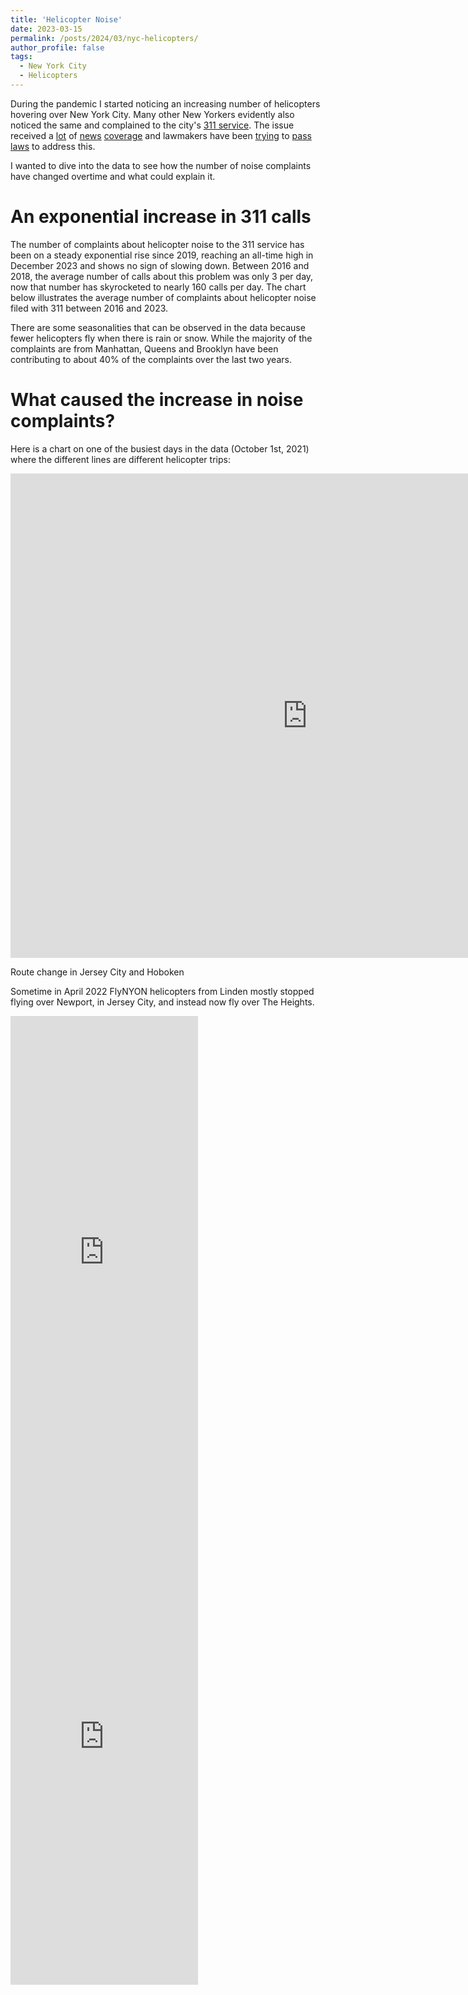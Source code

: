 ```yaml
---
title: 'Helicopter Noise'
date: 2023-03-15
permalink: /posts/2024/03/nyc-helicopters/
author_profile: false
tags:
  - New York City
  - Helicopters
---
```


<meta name="twitter:card" content="summary_large_image">
<meta name="twitter:title" content="Helicopters in NYC">

During the pandemic I started noticing an increasing number of helicopters hovering over New York City. Many other New Yorkers evidently also noticed the same and complained to the city's [311 service](https://portal.311.nyc.gov/article/?kanumber=KA-02267). The issue received a [lot](https://www.bloomberg.com/news/articles/2022-12-14/nyc-complaints-about-helicopter-noise-top-rat-complaints-in-some-parts-of-city) of [news](https://www.newyorker.com/magazine/2022/01/31/the-choppers-that-ate-new-york) [coverage](https://www.newyorker.com/magazine/2022/01/31/the-choppers-that-ate-new-york) and lawmakers have been [trying](https://www.northjersey.com/story/news/2023/04/24/menendez-pascrell-hope-to-get-faa-attention-on-helicopter-issues-through-budget/70135404007/) to [pass laws](https://nyc.streetsblog.org/2022/12/12/going-in-circles-laws-to-tame-helicopters-struggle-to-take-off) to address this. 

I wanted to dive into the data to see how the number of noise complaints have changed overtime and what could explain it.

An exponential increase in 311 calls
=======

The number of complaints about helicopter noise to the 311 service has been on a steady exponential rise since 2019, reaching an all-time high in December 2023 and shows no sign of slowing down. Between 2016 and 2018, the average number of calls about this problem was only 3 per day, now that number has skyrocketed to nearly 160 calls per day. The chart below illustrates the average number of complaints about helicopter noise filed with 311 between 2016 and 2023.

There are some seasonalities that can be observed in the data because fewer helicopters fly when there is rain or snow. While the majority of the complaints are from Manhattan, Queens and Brooklyn have been contributing to about 40% of the complaints over the last two years. 

What caused the increase in noise complaints?
=======

Here is a chart on one of the busiest days in the data (October 1st, 2021) where the different lines are different helicopter trips:

<iframe src="https://wellango.github.io/images/helicopters-in-nyc/mapbox_trace_all_2021_10_01.html" title="Helicopters over Manhattan" width="950" height="775" style="border: none;"></iframe> 


Route change in Jersey City and Hoboken


Sometime in April 2022 FlyNYON helicopters from Linden mostly stopped flying over Newport, in Jersey City, and instead now fly over The Heights. 

<div style="float: left; margin-right: 2px;">
 <iframe src="https://wellango.github.io/images/helicopters-in-nyc/mapbox_trace_all_2022_4_01_legend.html" frameborder="0" scrolling="no" height="775"></iframe>
</div>

<div style="float: left;">
 <iframe src="https://wellango.github.io/images/helicopters-in-nyc/mapbox_trace_all_2022_5_01_legend.html" frameborder="0" scrolling="no" height="775"></iframe>
</div>

<div style="clear: both;"></div>





[^1]: The last year before the pandemic for which commuting data is available.

[^2]: I couldn’t figure out how to get data for those who work specifically in the CBD.

[^3]: The PATH and NJTransit to Penn Station and Port Authority Bus Terminal are all designed towards transporting people to the CBD.

[^4]: This includes anyone entering the CBD from New Jersey, not just New Jersey residents.

[^5]: Fall 2021 is the latest available data from NYMTC.

[^6]: Capital funding is money for structural improvements, new train cars; not for day-to-day operation costs of running the transit system.

[^7]:  NYC Transit, the agency that runs the subway and the buses in New York City, gets the remaining 80%.
